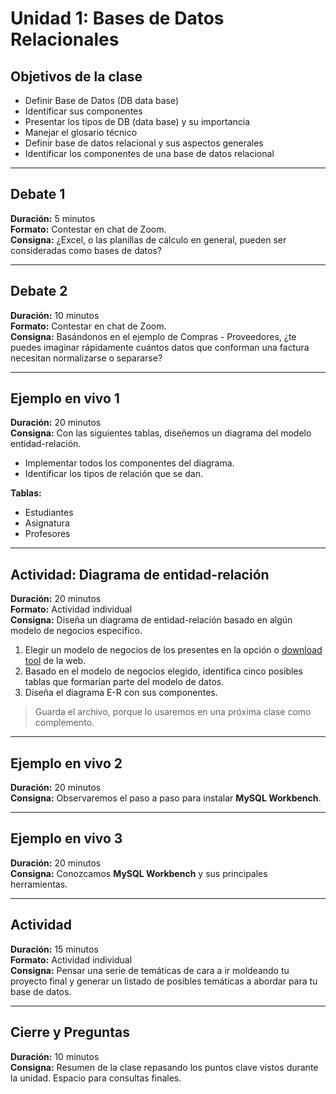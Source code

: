 # Unidad 1: Bases de Datos Relacionales

## Objetivos de la clase

- Definir Base de Datos (DB data base)
- Identificar sus componentes
- Presentar los tipos de DB (data base) y su importancia
- Manejar el glosario técnico
- Definir base de datos relacional y sus aspectos generales
- Identificar los componentes de una base de datos relacional

---

## Debate 1

**Duración:** 5 minutos  
**Formato:** Contestar en chat de Zoom.  
**Consigna:** ¿Excel, o las planillas de cálculo en general, pueden ser consideradas como bases de datos?

---

## Debate 2

**Duración:** 10 minutos  
**Formato:** Contestar en chat de Zoom.  
**Consigna:** Basándonos en el ejemplo de Compras - Proveedores, ¿te puedes imaginar rápidamente cuántos datos que conforman una factura necesitan normalizarse o separarse?

---

## Ejemplo en vivo 1

**Duración:** 20 minutos  
**Consigna:** Con las siguientes tablas, diseñemos un diagrama del modelo entidad-relación.

- Implementar todos los componentes del diagrama.
- Identificar los tipos de relación que se dan.

**Tablas:**  
- Estudiantes  
- Asignatura  
- Profesores

---

## Actividad: Diagrama de entidad-relación

**Duración:** 20 minutos  
**Formato:** Actividad individual  
**Consigna:** Diseña un diagrama de entidad-relación basado en algún modelo de negocios específico.

1. Elegir un modelo de negocios de los presentes en la opción o [download tool](https://businessmakeover.eu/tools/business-model-cards) de la web.
2. Basado en el modelo de negocios elegido, identifica cinco posibles tablas que formarían parte del modelo de datos.
3. Diseña el diagrama E-R con sus componentes.

> Guarda el archivo, porque lo usaremos en una próxima clase como complemento.

---

## Ejemplo en vivo 2

**Duración:** 20 minutos  
**Consigna:** Observaremos el paso a paso para instalar **MySQL Workbench**.

---

## Ejemplo en vivo 3

**Duración:** 20 minutos  
**Consigna:** Conozcamos **MySQL Workbench** y sus principales herramientas.

---

## Actividad

**Duración:** 15 minutos  
**Formato:** Actividad individual  
**Consigna:** Pensar una serie de temáticas de cara a ir moldeando tu proyecto final y generar un listado de posibles temáticas a abordar para tu base de datos.

---

## Cierre y Preguntas

**Duración:** 10 minutos  
**Consigna:** Resumen de la clase repasando los puntos clave vistos durante la unidad. Espacio para consultas finales.
